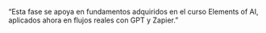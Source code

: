 
 “Esta fase se apoya en fundamentos adquiridos en el curso Elements of AI, aplicados ahora en flujos reales con GPT y Zapier.”
